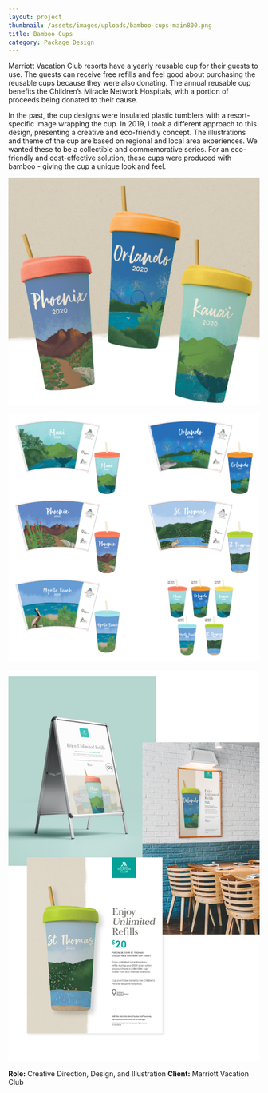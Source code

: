 ```yaml
---
layout: project
thumbnail: /assets/images/uploads/bamboo-cups-main800.png
title: Bamboo Cups
category: Package Design
---
```

Marriott Vacation Club resorts have a yearly reusable cup for their guests to use. The guests can receive free refills and feel good about purchasing the reusable cups because they were also donating. The annual reusable cup benefits the Children’s Miracle Network Hospitals, with a portion of proceeds being donated to their cause.

In the past, the cup designs were insulated plastic tumblers with a resort-specific image wrapping the cup. In 2019, I took a different approach to this design, presenting a creative and eco-friendly concept. The illustrations and theme of the cup are based on regional and local area experiences. We wanted these to be a collectible and commemorative series. For an eco-friendly and cost-effective solution, these cups were produced with bamboo - giving the cup a unique look and feel.

![](/assets/images/uploads/bamboo-cups-main1280.png)

![](/assets/images/uploads/bamboo-cups-assets01.png)

![](/assets/images/uploads/bamboo-cups-assets02.png)

**Role:** Creative Direction, Design, and Illustration
**Client:** Marriott Vacation Club
